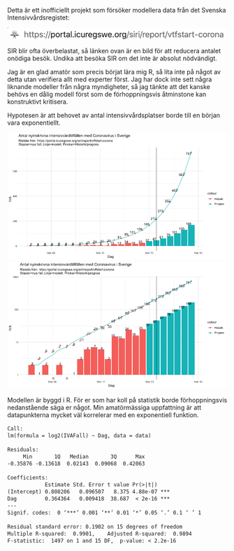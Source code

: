 Detta är ett inofficiellt projekt som försöker modellera data från det Svenska Intensivvårdsregistet:

![SIR url](https://github.com/joelonsql/sir/blob/master/sirurl.png?raw=true "SIR url")

SIR blir ofta överbelastat, så länken ovan är en bild för att reducera antalet onödiga besök. Undika att besöka SIR om det inte är absolut nödvändigt.

Jag är en glad amatör som precis börjat lära mig R, så lita inte på något av detta utan verifiera allt med experter först. Jag har dock inte sett några liknande modeller från några myndigheter, så jag tänkte att det kanske behövs en dålig modell först som de förhoppningsvis åtminstone kan konstruktivt kritisera.

Hypotesen är att behovet av antal intensivvårdsplatser borde till en början vara exponentiellt.

![SIR modell Linear scale](https://github.com/joelonsql/sir/blob/master/b5eb3caada69ce37812514187599779ba5042910.png?raw=true "SIR modell Linear scale")
![SIR modell Logarithmic scale](https://github.com/joelonsql/sir/blob/master/c31d5996808bb8cf8800e22a8e4a442d7c99e2db.png?raw=true "SIR modell Logarithmic scale")

Modellen är byggd i R. För er som har koll på statistik borde förhoppningsvis nedanstående säga er något. Min amatörmässiga uppfattning är att datapunkterna mycket väl korrelerar med en exponentiell funktion.

```
Call:
lm(formula = log2(IVAFall) ~ Dag, data = data)

Residuals:
     Min       1Q   Median       3Q      Max 
-0.35876 -0.13618  0.02143  0.09068  0.42063 

Coefficients:
            Estimate Std. Error t value Pr(>|t|)    
(Intercept) 0.808206   0.096507   8.375 4.88e-07 ***
Dag         0.364364   0.009418  38.687  < 2e-16 ***
---
Signif. codes:  0 ‘***’ 0.001 ‘**’ 0.01 ‘*’ 0.05 ‘.’ 0.1 ‘ ’ 1

Residual standard error: 0.1902 on 15 degrees of freedom
Multiple R-squared:  0.9901,	Adjusted R-squared:  0.9894 
F-statistic:  1497 on 1 and 15 DF,  p-value: < 2.2e-16
```


